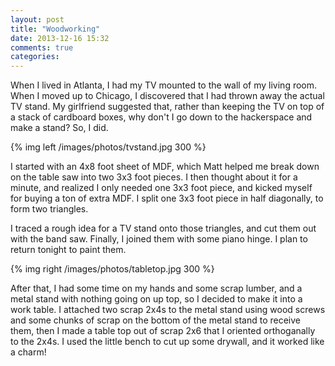 ```yaml
---
layout: post
title: "Woodworking"
date: 2013-12-16 15:32
comments: true
categories: 
---
```



When I lived in Atlanta, I had my TV mounted to the wall of my living room. When I moved up to Chicago, I discovered that I had thrown away the actual TV stand. My girlfriend suggested that, rather than keeping the TV on top of a stack of cardboard boxes, why don't I go down to the hackerspace and make a stand? So, I did.


{% img left /images/photos/tvstand.jpg 300  %}

I started with an 4x8 foot sheet of MDF, which Matt helped me break down on the table saw into two 3x3 foot pieces. I then thought about it for a minute, and realized I only needed one 3x3 foot piece, and kicked myself for buying a ton of extra MDF. I split one 3x3 foot piece in half diagonally, to form two triangles.


I traced a rough idea for a TV stand onto those triangles, and cut them out with the band saw. Finally, I joined them with some piano hinge. I plan to return tonight to paint them.

{% img right /images/photos/tabletop.jpg 300 %}

After that, I had some time on my hands and some scrap lumber, and a metal stand with nothing going on up top, so I decided to make it into a work table. I attached two scrap 2x4s to the metal stand using wood screws and some chunks of scrap on the bottom of the metal stand to receive them, then I made a table top out of scrap 2x6 that I oriented orthoganally to the 2x4s. I used the little bench to cut up some drywall, and it worked like a charm!



